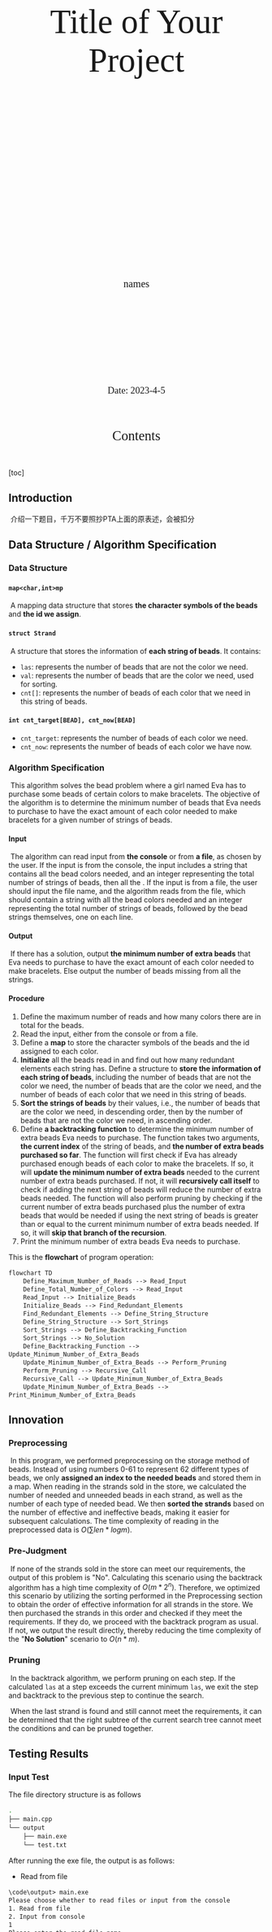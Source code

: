 <br><br><br>

<center><div style='height:20mm;'></div><div style="font-family:Times New Roman;font-size:50pt;"> Title of Your Project</div></center>

<br><br><br><br><br><br><br><br><br><br><br><br><br><br><br><br><br><br>

<center><div style='height:15mm;'></div><div style="font-family:华文楷体;font-size:15pt;"> names </div></center>

<br><br><br><br><br><br><br><br><br>

<center><span style="font-family:Times New Roman;font-size:14pt;line-height:9mm">Date: 2023-4-5</span>
</center>



<div STYLE="page-break-after: always;"></div>

<center><div style='height:15mm;'></div><div style="font-family:Times New Roman;font-size:20pt;"> Contents</div></center><br><br>

[toc]

<div STYLE="page-break-after: always;"></div>

## Introduction

​	介绍一下题目，千万不要照抄PTA上面的原表述，会被扣分

## Data Structure / Algorithm Specification

### Data Structure

#### `map<char,int>mp`

​	A mapping data structure that stores **the character symbols of the beads** and **the id we assign**.

#### `struct Strand`

​	A structure that stores the information of **each string of beads**. It contains:

- `las`: represents the number of beads that are not the color we need.
- `val`: represents the number of beads that are the color we need, used for sorting.
- `cnt[]`: represents the number of beads of each color that we need in this string of beads.

#### `int cnt_target[BEAD], cnt_now[BEAD]`

- `cnt_target`: represents the number of beads of each color we need.
- `cnt_now`: represents the number of beads of each color we have now.

### Algorithm Specification

​	This algorithm solves the bead problem where a girl named Eva has to purchase some beads of certain colors to make bracelets. The objective of the algorithm is to determine the minimum number of beads that Eva needs to purchase to have the exact amount of each color needed to make bracelets for a given number of strings of beads.

#### Input

​	The algorithm can read input from **the console** or from **a file**, as chosen by the user. If the input is from the console, the input includes a string that contains all the bead colors needed, and an integer representing the total number of strings of beads, then all the . If the input is from a file, the user should input the file name, and the algorithm reads from the file, which should contain a string with all the bead colors needed and an integer representing the total number of strings of beads, followed by the bead strings themselves, one on each line.

#### Output

​	If there has a solution, output **the minimum number of extra beads** that Eva needs to purchase to have the exact amount of each color needed to make bracelets. Else output the number of beads missing from all the strings.

#### Procedure

1. Define the maximum number of reads and how many colors there are in total for the beads.
2. Read the input, either from the console or from a file.
3. Define a **map** to store the character symbols of the beads and the id assigned to each color.
4. **Initialize** all the beads read in and find out how many redundant elements each string has. Define a structure to **store the information of each string of beads**, including the number of beads that are not the color we need, the number of beads that are the color we need, and the number of beads of each color that we need in this string of beads.
5. **Sort the strings of beads** by their values, i.e., the number of beads that are the color we need, in descending order, then by the number of beads that are not the color we need, in ascending order.
6. Define **a backtracking function** to determine the minimum number of extra beads Eva needs to purchase. The function takes two arguments, **the current index** of the string of beads, and **the number of extra beads purchased so far**. The function will first check if Eva has already purchased enough beads of each color to make the bracelets. If so, it will **update the minimum number of extra beads** needed to the current number of extra beads purchased. If not, it will **recursively call itself** to check if adding the next string of beads will reduce the number of extra beads needed. The function will also perform pruning by checking if the current number of extra beads purchased plus the number of extra beads that would be needed if using the next string of beads is greater than or equal to the current minimum number of extra beads needed. If so, it will **skip that branch of the recursion**.
7. Print the minimum number of extra beads Eva needs to purchase.

This is the **flowchart** of program operation:

```mermaid
flowchart TD
    Define_Maximum_Number_of_Reads --> Read_Input
    Define_Total_Number_of_Colors --> Read_Input
    Read_Input --> Initialize_Beads
    Initialize_Beads --> Find_Redundant_Elements
    Find_Redundant_Elements --> Define_String_Structure
    Define_String_Structure --> Sort_Strings
    Sort_Strings --> Define_Backtracking_Function
    Sort_Strings --> No_Solution
    Define_Backtracking_Function --> Update_Minimum_Number_of_Extra_Beads
    Update_Minimum_Number_of_Extra_Beads --> Perform_Pruning
    Perform_Pruning --> Recursive_Call
    Recursive_Call --> Update_Minimum_Number_of_Extra_Beads
    Update_Minimum_Number_of_Extra_Beads --> Print_Minimum_Number_of_Extra_Beads

```



## Innovation

### Preprocessing

​	In this program, we performed preprocessing on the storage method of beads. Instead of using numbers 0-61 to represent 62 different types of beads, we only **assigned an index to the needed beads** and stored them in a map. When reading in the strands sold in the store, we calculated the number of needed and unneeded beads in each strand, as well as the number of each type of needed bead. We then **sorted the strands** based on the number of effective and ineffective beads, making it easier for subsequent calculations. The time complexity of reading in the preprocessed data is $O(∑len * log m)$. $%这个程序中我们对珠子的存储方式进行了预处理，我们不是使用0-61分别代表不同的62种珠子，而是仅仅对需要的珠子赋予一个索引，存储在map中。并且在读入商店中卖的strand的时候，就计算出每个strand中有多少我们需要的珠子、多少不需要的珠子和每种需要的珠子分别有多少个，并根据有效珠子和无效珠子的个数进行排序，方便后面运算。%$

### Pre-Judgment

​	If none of the strands sold in the store can meet our requirements, the output of this problem is "No". Calculating this scenario using the backtrack algorithm has a high time complexity of $O(m*2^{n})$. Therefore, we optimized this scenario by utilizing the sorting performed in the Preprocessing section to obtain the order of effective information for all strands in the store. We then purchased the strands in this order and checked if they meet the requirements. If they do, we proceed with the backtrack program as usual. If not, we output the result directly, thereby reducing the time complexity of the "**No Solution**" scenario to $O(n*m)$.$%如果买完商店里所有的strand都不能符合我们的要求，那么这道题的输出是"No"。通过backtrack算法进行计算这种情况的时间复杂度是O(m*2^{n})，这是很高的时间复杂度，所以我们针对这种情况做了优化。我们通过Preprocessing部分做的排序，可以获取商店里所有strands的有效信息排序情况，按照这个顺序依次购买，判断是否符合要求，如果能够符合要求，就正常进入backtrack程序，如果不行就直接输出结果，这样可以将"No solution"情况的时间复杂度降低到O(n*mlogn)。%$

### Pruning

​	In the backtrack algorithm, we perform pruning on each step. If the calculated `las` at a step exceeds the current minimum `las`, we exit the step and backtrack to the previous step to continue the search.$%在backtrack中，我们对每一步都进行剪枝的判断，如果这一步计算出的las已经超过了现有las的最小值，那么就直接退出这一步，回溯到上一步%$

​	When the last strand is found and still cannot meet the requirements, it can be determined that the right subtree of the current search tree cannot meet the conditions and can be pruned together.$%当搜索到最后一串时仍然无法满足要求，可以判断当前搜索树的右子树不能满足条件，可以将其一并剪去。%$

## Testing Results

### Input Test

The file directory structure is as follows

```bash
.
├── main.cpp
└── output
    ├── main.exe
    └── test.txt
```

After running the exe file, the output is as follows:

- Read from file

```
\code\output> main.exe
Please choose whether to read files or input from the console
1. Read from file
2. Input from console
1
Please enter the read file name
test.txt
Yes 3
```

The content of `test.txt` is as follows:

```txt
RYg5
8
gY5Ybf
8R5
12346789
gRg8h
5Y37
pRgYgbR52
8Y
8g
```

- Read from console

```
\code\output>main.exe
Please choose whether to read files or input from the console
1. Read from file
2. Input from console
2
YrRR8RRrY
3
ppRGrrYB225
8ppGrrB25
Zd6KrY
No 3
```

### Time Test

Time with pruning on big data:

```
Please choose whether to read files or input from the console
1. Read from file
2. Input from console
1
Please enter the read file name
test2.txt
Yes 8
ElapsedTime: 0.487
```

Time without pruning on big data:

```
Please choose whether to read files or input from the console
1. Read from file
2. Input from console
1
Please enter the read file name
test2.txt
Yes 8
ElapsedTime: 5.368
```

The following is a comparison of program runtime with and without pruning within a certain data range

![image-20230407204234057](assets/image-20230407204234057.png)

### PTA Test

​	Our program successfully executes on the PTA program platform in only 8ms, this is far less than the time limit required by the question itself.

![image-20230411105121757](assets/image-20230411105121757.png)

## Analysis and Comments

### Time complexity

#### Pre-Operation

​	The time complexity of the operation in the map is $O(logm)$, and the preprocessing involves processing the length of a strand, resulting in a time complexity of $O(∑len * log m)$. The time complexity for determining the "No Solution" case is $O(n*m)$.$%在map中的操作时间复杂度为O(logm)，读入预处理对一个strand的长度进行处理，所以时间复杂度为O(∑len * log m)。对于"No Solution"情况的判断时间复杂度为O(n*m)。%$

#### backtrack

​	The time complexity of the backtracking algorithm is $O(m*2^{n})$. However, the actual time complexity is much lower than the worst-case scenario due to the inclusion of pruning in the program.$%回溯算法的时间复杂度为O(m*2^{n})。因为程序包含剪枝，所以实际时间复杂度要远低于最坏情况。%$

#### Summary

​	From the above analysis, it can be seen that the overall time complexity is $O(m*2^{n})$.

### Space complexity

​	The space complexity of the algorithm is $O(m)$ to store the count of each bead color needed and $O(n*m)$ to store the information of each string of beads.

## Appendix: Source Code

```c++
课程要求，不允许公开代码
```

## References

［1］  Advanced Data Structure Slides "Backtracking". https://tcmedia.zju.edu.cn/download/processed/d1e59f3d22b9d9aab55bbbb13dd2caa27a139b87.pdf?timestamp=1680699600&token=4a488ec205693b232926adafbec3994e&name=ADS06Backtracking_Stu%282%29.pdf

## Author List

- Author1：Depth first search function and report writing
- Author2：Program optimization, pretreatment and report writing
- Author3：Main function and PPT production

## Declaration

​	***We hereby declare that all the work done in this project titled "xxxxxxx" is of our independent effort as a group.***

## Signatures

<center>签名</center>
